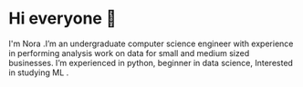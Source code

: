 <h1 aligh="center">Hi everyone 👋</h1> 
<p>I'm Nora .I’m an undergraduate computer science engineer with experience in performing analysis work on data for small and medium sized businesses. I’m experienced in python, beginner in data science, Interested in studying ML .</p>


